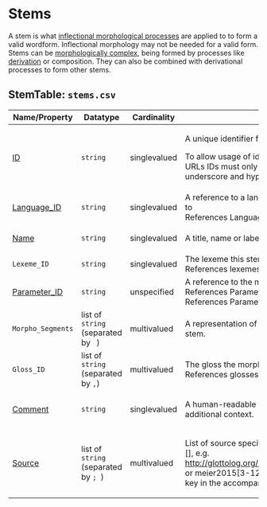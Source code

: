 # Stems
A stem is what [inflectional morphological processes](../inflections) are applied to to form a valid wordform.
Inflectional morphology may not be needed for a valid form.
Stems can be [morphologically complex](../stemparts), being formed by processes like [derivation](../derivations) or composition.
They can also be combined with derivational processes to form other stems.

## StemTable: `stems.csv`

Name/Property | Datatype | Cardinality | Description
 --- | --- | --- | --- 
[ID](http://cldf.clld.org/v1.0/terms.rdf#id) | `string` | singlevalued | <div> <p>A unique identifier for a row in a table.</p> <p> To allow usage of identifiers as path components of URLs IDs must only contain alphanumeric characters, underscore and hyphen. </p> </div> 
[Language_ID](http://cldf.clld.org/v1.0/terms.rdf#languageReference) | `string` | singlevalued | A reference to a language (or variety) the stem belongs to<br>References LanguageTable
[Name](http://cldf.clld.org/v1.0/terms.rdf#name) | `string` | singlevalued | <div> <p>A title, name or label for an entity.</p> </div> 
`Lexeme_ID` | `string` | singlevalued | The lexeme this stem belongs to.<br>References lexemes.csv.
[Parameter_ID](http://cldf.clld.org/v1.0/terms.rdf#parameterReference) | `string` | unspecified | A reference to the meaning denoted by the stem<br>References ParameterTable<br>References ParameterTable.
`Morpho_Segments` | list of `string` (separated by ` `) | multivalued | A representation of the morphologically segmented stem.
`Gloss_ID` | list of `string` (separated by `,`) | multivalued | The gloss the morph has in the wordform.<br>References glosses.csv.
[Comment](http://cldf.clld.org/v1.0/terms.rdf#comment) | `string` | singlevalued | <div> <p> A human-readable comment on a resource, providing additional context. </p> </div> 
[Source](http://cldf.clld.org/v1.0/terms.rdf#source) | list of `string` (separated by `; `) | multivalued | <div> <p>List of source specifications, of the form &lt;source_ID&gt;[], e.g. http://glottolog.org/resource/reference/id/318814[34], or meier2015[3-12] where meier2015 is a citation key in the accompanying BibTeX file.</p> </div> 